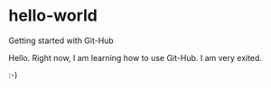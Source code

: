 # hello-world
Getting started with Git-Hub

Hello.
Right now, I am learning how to use Git-Hub.
I am very exited.

:-)

